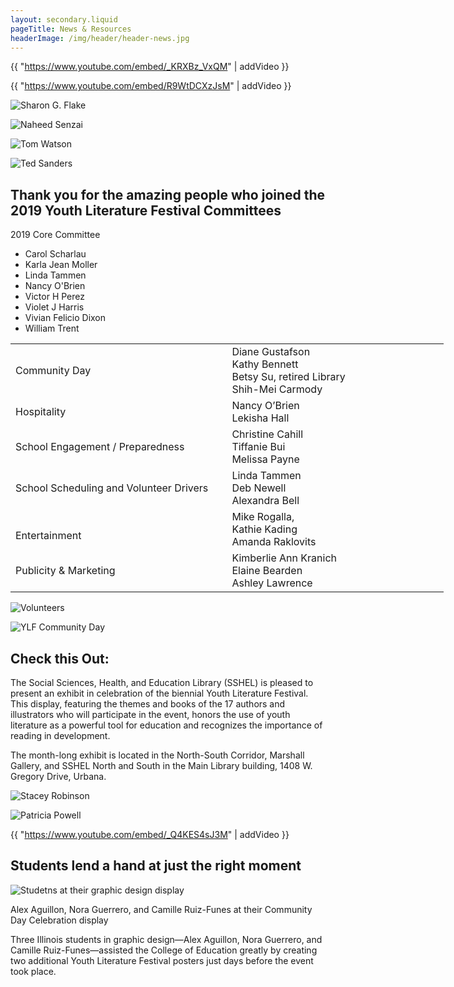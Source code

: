 ```yaml
---
layout: secondary.liquid
pageTitle: News & Resources
headerImage: /img/header/header-news.jpg
---
```


{{ "https://www.youtube.com/embed/_KRXBz_VxQM" | addVideo }}

{{ "https://www.youtube.com/embed/R9WtDCXzJsM" | addVideo }}

![Sharon G. Flake](/img/news/author-spotlight_sharon.jpg)

![Naheed Senzai](/img/news/author-spotlight-naheed-senzai-2019--2.png)

![Tom Watson](/img/news/authorspotlight-tom-watson-2019--2-jpg.png)

![Ted Sanders](/img/news/ted-sanders-author-spotlight.jpg)

## Thank you for the amazing people who joined the 2019 Youth Literature Festival Committees   

2019 Core Committee 
* Carol Scharlau
* Karla Jean Moller
* Linda Tammen
* Nancy O'Brien
* Victor H Perez
* Violet J Harris
* Vivian Felicio Dixon
* William Trent

<table style="width: 693px"><tbody><tr><td style="width: 345px">Community Day </td><td style="width: 347px">Diane Gustafson<br>Kathy Bennett <br>Betsy Su, retired Library <br>Shih-Mei Carmody   </td></tr><tr><td style="width: 345px">Hospitality </td><td style="width: 347px">Nancy O’Brien<br>Lekisha Hall   </td></tr><tr><td style="width: 345px">School Engagement / Preparedness</td><td style="width: 347px">Christine Cahill<br>Tiffanie Bui<br>Melissa Payne   </td></tr><tr><td style="width: 345px">School Scheduling and Volunteer Drivers </td><td style="width: 347px">Linda Tammen<br>Deb Newell&nbsp; <br>Alexandra Bell    </td></tr><tr><td style="width: 345px">&nbsp;<br>Entertainment </td><td style="width: 347px">Mike Rogalla, <br>Kathie Kading<br>Amanda Raklovits   </td></tr><tr><td style="width: 345px">Publicity &amp; Marketing </td><td style="width: 347px">Kimberlie Ann Kranich <br>Elaine Bearden<br>Ashley Lawrence</td></tr></tbody></table>

![Volunteers](/img/news/dsc04636.jpg)

![YLF Community Day](/img/news/img_20190301_133525750.jpg)

## Check this Out:

The Social Sciences, Health, and Education Library (SSHEL) is pleased to present an exhibit in celebration of the biennial Youth Literature Festival.  This display, featuring the themes and books of the 17 authors and illustrators who will participate in the event, honors the use of youth literature as a powerful tool for education and recognizes the importance of reading in development. 

The month-long exhibit is located in the North-South Corridor, Marshall Gallery, and SSHEL North and South in the Main Library building, 1408 W. Gregory Drive, Urbana.

![Stacey Robinson](/img/news/stacey-robinson-author-spotlight.jpg)

![Patricia Powell](/img/news/author-spotlight_patricia.jpg)


{{ "https://www.youtube.com/embed/_Q4KES4sJ3M" | addVideo }}

## Students lend a hand at just the right moment

![Studetns at their graphic design display](/img/news/ylf-graphic-design-students.jpg)

Alex Aguillon, Nora Guerrero, and Camille Ruiz-Funes at their Community Day Celebration display

Three Illinois students in graphic design—Alex Aguillon, Nora Guerrero, and Camille Ruiz-Funes—assisted the College of Education greatly by creating two additional Youth Literature Festival posters just days before the event took place.